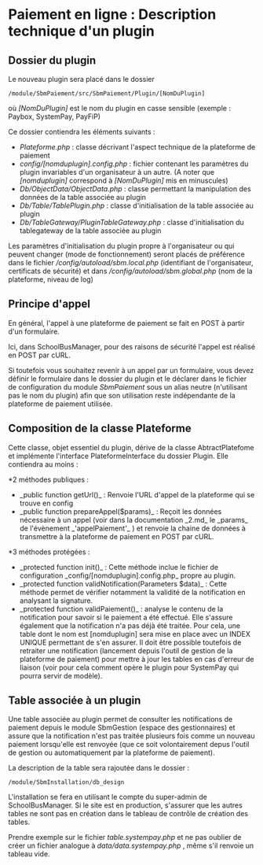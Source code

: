 # Paiement en ligne : Description technique d'un plugin

## Dossier du plugin

Le nouveau plugin sera placé dans le dossier 
	
	/module/SbmPaiement/src/SbmPaiement/Plugin/[NomDuPlugin] 
où _[NomDuPlugin]_ est le nom du plugin en casse sensible (exemple : Paybox, SystemPay, PayFiP)

Ce dossier contiendra les éléments suivants :

* _Plateforme.php_ : classe décrivant l'aspect technique de la plateforme de paiement
* _config/[nomduplugin].config.php_ : fichier contenant les paramètres du plugin invariables d'un organisateur à un autre.
(A noter que _[nomduplugin]_ correspond à _[NomDuPlugin]_ mis en minuscules)
* _Db/ObjectData/ObjectData.php_ : classe permettant la manipulation des données de la table associée au plugin
* _Db/Table/TablePlugin.php_ : classe d'initialisation de la table associée au plugin
* _Db/TableGateway/PluginTableGateway.php_ : classe d'initialisation du tablegateway de la table associée au plugin

Les paramètres d'initialisation du plugin propre à l'organisateur ou qui peuvent changer (mode de fonctionnement) seront placés de préférence dans le fichier _/config/autoload/sbm.local.php_ (identifiant de l'organisateur, certificats de sécurité) et dans _/config/autoload/sbm.global.php_ (nom de la plateforme, niveau de log)

## Principe d'appel

En général, l'appel à une plateforme de paiement se fait en POST à partir d'un formulaire. 

Ici, dans SchoolBusManager, pour des raisons de sécurité l'appel est réalisé en POST par cURL. 

Si toutefois vous souhaitez revenir à un appel par un formulaire, vous devez définir le formulaire dans le dossier du plugin et le déclarer dans le fichier de configuration du module _SbmPaiement_  sous un alias neutre (n'utilisant pas le nom du plugin) afin que son utilisation reste indépendante de la plateforme de paiement utilisée.

## Composition de la classe Plateforme

Cette classe, objet essentiel du plugin, dérive de la classe AbtractPlatefome et implémente l'interface PlateformeInterface du dossier Plugin. Elle contiendra au moins :
 
*2 méthodes publiques :
<ul><li>_public function getUrl()_ : Renvoie l'URL d'appel de la plateforme qui se trouve en config
<li>_public function prepareAppel($params)_ : Reçoit les données nécessaire à un appel (voir dans la documentation _2.md_  le  _params_  de l'évènement  _'appelPaiement'_ ) et renvoie la chaine de données à transmettre à la plateforme de paiement en POST par cURL.
</ul>

*3 méthodes protégées :
<ul><li> _protected function init()_ : Cette méthode inclue le fichier de configuration  _config/[nomduplugin].config.php_  propre au plugin.
<li> _protected function validNotification(Parameters $data)_ : Cette méthode permet de vérifier notamment la validité de la notification en analysant la signature.
<li> _protected function validPaiement()_ : analyse le contenu de la notification pour savoir si le paiement a été effectué. Elle s'assure également que la notification n'a pas déjà été traitée. Pour cela, une table dont le nom est [nomduplugin] sera mise en place avec un INDEX UNIQUE permettant de s'en assurer. Il doit être possible toutefois de retraiter une notification (lancement depuis l'outil de gestion de la plateforme de paiement) pour mettre à jour les tables en cas d'erreur de liaison (voir pour cela comment opère le plugin pour SystemPay qui pourra servir de modèle).
</ul>


## Table associée à un plugin

Une table associée au plugin permet de consulter les notifications de paiement depuis le module SbmGestion (espace des gestionnaires) et assure que la notification n'est pas traitée plusieurs fois comme un nouveau paiement lorsqu'elle est renvoyée (que ce soit volontairement depus l'outil de gestion  ou automatiquement par la plateforme de paiement).

La description de la table sera rajoutée dans le dossier :

    /module/SbmInstallation/db_design
    
L'installation se fera en utilisant le compte du super-admin de SchoolBusManager. Si le site est en production, s'assurer que les autres tables ne sont pas en création dans le tableau de contrôle de création des tables.

Prendre exemple sur le fichier  _table.systempay.php_ et ne pas oublier de créer un fichier analogue à  _data/data.systempay.php_ , même s'il renvoie un tableau vide.

